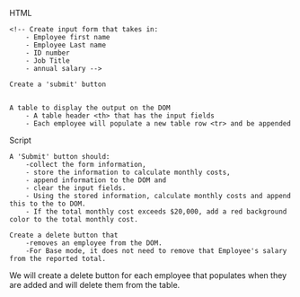 HTML

    <!-- Create input form that takes in:
        - Employee first name
        - Employee Last name
        - ID number
        - Job Title
        - annual salary -->

    Create a 'submit' button


    A table to display the output on the DOM
        - A table header <th> that has the input fields
        - Each employee will populate a new table row <tr> and be appended

Script
    
    A 'Submit' button should: 
        -collect the form information, 
        - store the information to calculate monthly costs, 
        - append information to the DOM and 
        - clear the input fields. 
        - Using the stored information, calculate monthly costs and append this to the to DOM.
        - If the total monthly cost exceeds $20,000, add a red background color to the total monthly cost.

    Create a delete button that 
        -removes an employee from the DOM. 
        -For Base mode, it does not need to remove that Employee's salary from the reported total.

We will create a delete button for each employee that populates when they are added and will delete them from the table.